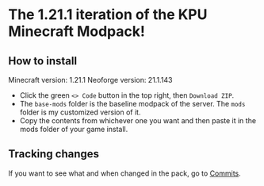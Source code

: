 # The 1.21.1 iteration of the KPU Minecraft Modpack!

## How to install
Minecraft version: 1.21.1
Neoforge version: 21.1.143

* Click the green `<> Code` button in the top right, then `Download ZIP`.
* The `base-mods` folder is the baseline modpack of the server. The `mods` folder is my customized version of it.
* Copy the contents from whichever one you want and then paste it in the mods folder of your game install.

## Tracking changes
If you want to see what and when changed in the pack, go to [Commits](https://github.com/DestinyPlayer/Oxi-1.21.1-pack/commits/main/).